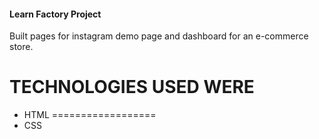 #### Learn Factory Project

Built pages for instagram demo page and dashboard for an e-commerce store.

# TECHNOLOGIES USED WERE

* HTML
==================
* CSS